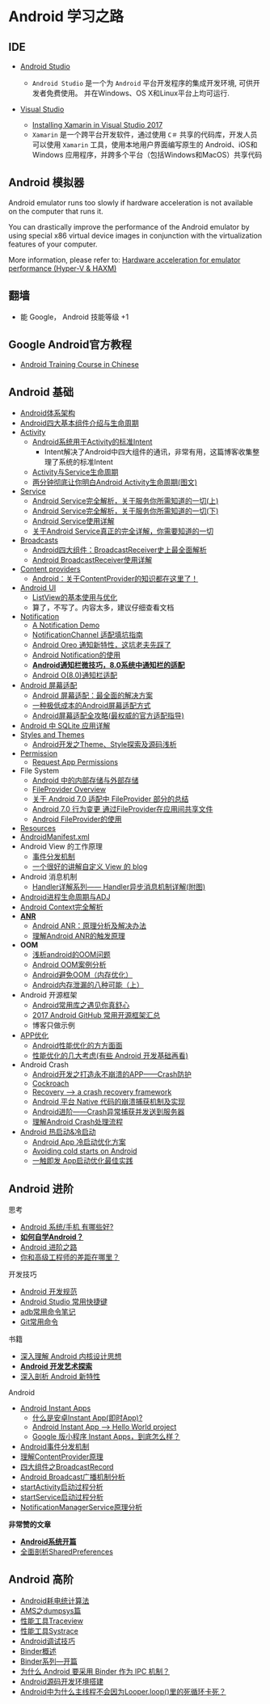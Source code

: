 # Android 学习之路


## IDE

- [Android Studio](https://developer.android.com/studio/)

    - `Android Studio` 是一个为 `Android` 平台开发程序的集成开发环境, 可供开发者免费使用。 并在Windows、OS X和Linux平台上均可运行.

- [Visual Studio](https://visualstudio.microsoft.com/xamarin/)
  - [Installing Xamarin in Visual Studio 2017](https://docs.microsoft.com/en-us/xamarin/cross-platform/get-started/installation/windows)
  - `Xamarin` 是一个跨平台开发软件，通过使用 `C＃` 共享的代码库，开发人员可以使用 `Xamarin` 工具，使用本地用户界面编写原生的 Android、iOS和Windows 应用程序，并跨多个平台（包括Windows和MacOS）共享代码

## Android 模拟器

Android emulator runs too slowly if hardware acceleration is not available on the computer that runs it.

You can drastically improve the performance of the Android emulator by using special x86 virtual device images in conjunction with the virtualization features of your computer.


More information, please refer to:  [Hardware acceleration for emulator performance (Hyper-V & HAXM)](https://docs.microsoft.com/en-us/xamarin/android/get-started/installation/android-emulator/hardware-acceleration?pivots=windows)

## 翻墙

- 能 Google， Android 技能等级 +1

## Google Android官方教程

- [Android Training Course in Chinese](http://hukai.me/android-training-course-in-chinese/index.html)

## Android 基础

- [Android体系架构](http://gityuan.com/2015/08/01/android-arvchitecture/)
- [Android四大基本组件介绍与生命周期](http://www.cnblogs.com/bravestarrhu/archive/2012/05/02/2479461.html)
- [Activity](https://developer.android.com/reference/android/app/Activity)
    - [Android系统用于Activity的标准Intent](https://blog.csdn.net/zhangjg_blog/article/details/10901293)
        - Intent解决了Android中四大组件的通讯，非常有用，这篇博客收集整理了系统的标准Intent
    - [Activity与Service生命周期](http://gityuan.com/2015/05/31/android-lifecycle/)
    - [两分钟彻底让你明白Android Activity生命周期(图文)](https://blog.csdn.net/android_tutor/article/details/5772285)
- [Service](https://developer.android.com/guide/components/services?hl=en-us)
  - [Android Service完全解析，关于服务你所需知道的一切(上)](https://blog.csdn.net/guolin_blog/article/details/11952435)
  - [Android Service完全解析，关于服务你所需知道的一切(下)](https://blog.csdn.net/guolin_blog/article/details/9797169)
  - [Android Service使用详解](https://www.jianshu.com/p/95ec2a23f300)
  - [关于Android Service真正的完全详解，你需要知道的一切](https://blog.csdn.net/javazejian/article/details/52709857)
- [Broadcasts](https://developer.android.com/guide/components/broadcasts)
  - [Android四大组件：BroadcastReceiver史上最全面解析](https://blog.csdn.net/carson_ho/article/details/52973504)
  - [Android BroadcastReceiver使用详解](https://www.jianshu.com/p/f348f6d7fe59)
- [Content providers](https://developer.android.com/guide/topics/providers/content-providers?hl=en-us)
  - [Android：关于ContentProvider的知识都在这里了！](https://blog.csdn.net/carson_ho/article/details/76101093)
- [Android UI](https://developer.android.com/guide/topics/ui/) 
  - [ListView的基本使用与优化](http://www.cnblogs.com/noTice520/archive/2011/12/05/2276379.html)
  - 算了，不写了。内容太多，建议仔细查看文档
- [Notification](https://developer.android.com/guide/topics/ui/notifiers/notifications?hl=en-us)
  - [A Notification Demo](https://github.com/ZLOVE320483/Notification/)
  - [NotificationChannel 适配填坑指南](https://www.jianshu.com/p/99bc32cd8ad6)
  - [Android Oreo 通知新特性，这坑老夫先踩了](https://zhuanlan.zhihu.com/p/32930310)
  - [Android Notification的使用](https://www.jianshu.com/p/ec67ba83934a)
  - [**Android通知栏微技巧，8.0系统中通知栏的适配**](https://blog.csdn.net/guolin_blog/article/details/79854070)
  - [Android O(8.0)通知栏适配](https://blog.csdn.net/rentee/article/details/78303532)
- [Android 屏幕适配](https://developer.android.com/guide/practices/screens_support?hl=en-us)
  - [Android 屏幕适配：最全面的解决方案](https://www.jianshu.com/p/ec5a1a30694b)
  - [一种极低成本的Android屏幕适配方式](https://zhuanlan.zhihu.com/p/37199709)
  - [Android屏幕适配全攻略(最权威的官方适配指导)](https://blog.csdn.net/zhaokaiqiang1992/article/details/45419023)
- [Android 中 SQLite 应用详解](https://blog.csdn.net/liuhe688/article/details/6715983)
- [Styles and Themes](https://developer.android.com/guide/topics/ui/look-and-feel/themes)
    - [Android开发之Theme、Style探索及源码浅析](https://blog.csdn.net/yanbober/article/details/51015630)
- [Permission](https://developer.android.com/guide/topics/permissions/overview)
  - [Request App Permissions](https://developer.android.com/training/permissions/requesting?hl=en-us)
- File System
  - [Android 中的内部存储与外部存储](https://blog.csdn.net/u012702547/article/details/50269639)
  - [FileProvider Overview](https://developer.android.com/reference/android/support/v4/content/FileProvider)
  - [关于 Android 7.0 适配中 FileProvider 部分的总结](http://yifeng.studio/2017/05/03/android-7-0-compat-fileprovider/)
  - [Android 7.0 行为变更 通过FileProvider在应用间共享文件](https://blog.csdn.net/lmj623565791/article/details/72859156)
  - [Android FileProvider的使用](https://blog.csdn.net/Next_Second/article/details/78585745)
- [Resources](https://developer.android.com/guide/topics/resources/providing-resources?hl=zh-cn#Accessing)
- [AndroidManifest.xml](https://developer.android.com/guide/topics/manifest/manifest-intro?hl=zh-cn)
- Android View 的工作原理
  - [事件分发机制](https://blog.csdn.net/xyz_lmn/article/details/12517911)
  - [一个很好的讲解自定义 View 的 blog](https://blog.csdn.net/lfdfhl/article/details/51671038)
- Android 消息机制
  -  [Handler详解系列—— Handler异步消息机制详解(附图)](https://blog.csdn.net/lfdfhl/article/details/40016165)
- [Android进程生命周期与ADJ](http://gityuan.com/2015/10/01/process-lifecycle/)
- [Android Context完全解析](https://blog.csdn.net/guolin_blog/article/details/47028975)
- [**ANR**](https://developer.android.com/topic/performance/vitals/anr)
  - [Android ANR：原理分析及解决办法](https://www.jianshu.com/p/388166988cef)
  - [理解Android ANR的触发原理](http://gityuan.com/2016/07/02/android-anr/)
- **OOM**
  - [浅析android的OOM问题](https://www.jianshu.com/p/ee78eb0fb651)   
  - [Android OOM案例分析](https://tech.meituan.com/oom_analysis.html)
  - [Android避免OOM（内存优化）](https://www.jianshu.com/p/f5d8d3066b36)
  - [Android内存泄漏的八种可能（上）](https://www.jianshu.com/p/ac00e370f83d)
- Android 开源框架
  - [Android常用库之遇见你真舒心](https://www.jianshu.com/p/19368c2cdcaf)
  - [2017 Android GitHub 常用开源框架汇总](https://blog.csdn.net/QDJdeveloper/article/details/75074600)
  - 博客只做示例
- [APP优化](http://gityuan.com/2015/09/26/App-optimize1/)
  - [Android性能优化的方方面面](https://www.jianshu.com/p/b3b09fa29f65)
  - [性能优化的几大考虑(有些 Android 开发基础再看)](https://github.com/Piasy/notes/blob/master/Android-Java/AndroidPerformancePatterns.md)
- Android Crash
  - [Android开发之打造永不崩溃的APP——Crash防护](https://www.jianshu.com/p/01b69d91a3a8)
  - [Cockroach](https://github.com/android-notes/Cockroach)
  - [Recovery --> a crash recovery framework](https://github.com/Sunzxyong/Recovery)
  - [Android 平台 Native 代码的崩溃捕获机制及实现](http://www.10tiao.com/html/330/201707/2653579163/1.html)
  - [Android进阶——Crash异常捕获并发送到服务器](https://blog.csdn.net/qq_30379689/article/details/53731646)
  - [理解Android Crash处理流程](http://gityuan.com/2016/06/24/app-crash/) 
- [Android 热启动&冷启动](https://developer.android.com/topic/performance/vitals/launch-time)
  - [Android App 冷启动优化方案](https://juejin.im/post/5aec28bb6fb9a07ac90d13dc)
  - [Avoiding cold starts on Android](http://saulmm.github.io/avoding-android-cold-starts)
  - [一触即发 App启动优化最佳实践](https://www.jianshu.com/p/672d9bbbf684)


## Android 进阶

思考

- [Android 系统/手机 有哪些好?](https://www.zhihu.com/question/37801069/answer/97391748)
- [****如何自学Android？****](https://zhuanlan.zhihu.com/p/20708611)
- [Android 进阶之路](https://blog.csdn.net/u011240877/article/details/68939826)
- [你和高级工程师的差距在哪里？](https://zhuanlan.zhihu.com/p/21960033)

开发技巧

- [Android 开发规范](http://gityuan.com/2015/08/10/android-arch-coding-style/)
- [Android Studio 常用快捷键](http://gityuan.com/2015/08/08/android-studio-shortcut/)
- [adb常用命令笔记](http://gityuan.com/2015/06/28/adb-notes/)
- [Git常用命令](http://gityuan.com/2015/06/27/git-notes/)


书籍

- [深入理解 Android 内核设计思想](https://www.oschina.net/question/2720166_2254666)
- [**Android 开发艺术探索**](https://www.zhihu.com/question/36115286)
- [深入剖析 Android 新特性](https://www.oschina.net/question/2720166_2280238)

Android

- [Android Instant Apps](https://developer.android.com/topic/google-play-instant/)
  - [什么是安卓Instant App(即时App)?](https://code.tutsplus.com/zh-hans/tutorials/what-are-android-instant-apps--cms-29283)
  - [Android Instant App --> Hello World project]()
  - [Google 版小程序 Instant Apps，到底怎么样？](https://zhuanlan.zhihu.com/p/27044515)
- [Android事件分发机制](http://gityuan.com/2015/09/19/android-touch/)
- [理解ContentProvider原理](http://gityuan.com/2016/07/30/content-provider/)
- [四大组件之BroadcastRecord](http://gityuan.com/2017/06/03/broadcast_record/)
- [Android Broadcast广播机制分析](http://gityuan.com/2016/06/04/broadcast-receiver/)
- [startActivity启动过程分析](http://gityuan.com/2016/03/12/start-activity/)
- [startService启动过程分析](http://gityuan.com/2016/03/06/start-service/)
- [NotificationManagerService原理分析](http://gityuan.com/2018/03/03/notification/)


**非常赞的文章**

- [**Android系统开篇**](http://gityuan.com/android/)
- [全面剖析SharedPreferences](http://gityuan.com/2017/06/18/SharedPreferences/)

## Android 高阶

- [Android耗电统计算法](http://gityuan.com/2016/01/10/power_rank/)
- [AMS之dumpsys篇](http://gityuan.com/2017/07/04/ams_dumpsys/)
- [性能工具Traceview](http://gityuan.com/2016/01/17/traceview/)
- [性能工具Systrace](http://gityuan.com/2016/01/17/systrace/)
- [Android调试技巧](http://gityuan.com/2017/07/11/android_debug/)
- [Binder概述](http://gityuan.com/2014/01/01/binder-gaishu/)
- [Binder系列—开篇](http://gityuan.com/2015/10/31/binder-prepare/)
- [为什么 Android 要采用 Binder 作为 IPC 机制？](https://www.zhihu.com/question/39440766/answer/89210950)
- [Android源码开发环境搭建](http://gityuan.com/2016/08/13/android-os-env/)
- [Android中为什么主线程不会因为Looper.loop()里的死循环卡死？](https://www.zhihu.com/question/34652589/answer/90344494?from=profile_answer_card)